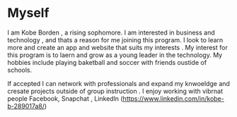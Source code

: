 # Myself
I am Kobe Borden , a rising sophomore. I am interested in business and technology , and thats a reason for me joining this program. 
I look to learn more and create an app and website that suits my interests .
My interest for this program is to laern and grow as a young leader in the technology.
My hobbies include playing baketball and soccer with friends oustide of schools.

If accepted I can network with professionals and expand my knwoeldge and cresate projects outside of group instruction . I enjoy working with vibrnat people
Facebook, Snapchat , Linkedln (https://www.linkedin.com/in/kobe-b-289017a8/)
